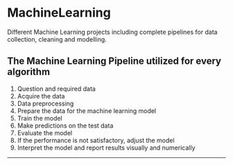 # MachineLearning

Different Machine Learning projects including complete pipelines for data collection, cleaning and modelling. 

## The Machine Learning Pipeline utilized for every algorithm
1. Question and required data
2. Acquire the data
3. Data preprocessing
4. Prepare the data for the machine learning model
5. Train the model
6. Make predictions on the test data
7. Evaluate the model
8. If the performance is not satisfactory, adjust the model
9. Interpret the model and report results visually and numerically

<hr>

